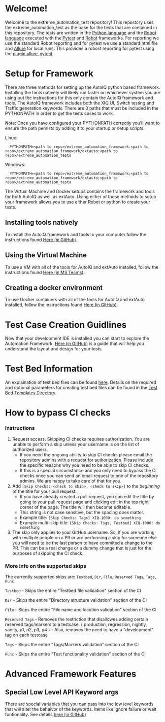 # Welcome!
Welcome to the extreme_automation_test repository! This repostory uses the extreme_automation_test as the base for the tests that are contained in this repository. The tests are written in the [Python language](https://python.org/) and the [Robot language](https://robotframework.org/) executed with the [Pytest](https://docs.pytest.org/en/stable/) and [Robot](https://robotframework.org/) frameworks. For reporting we use the standard Robot reporting and for pytest we use a standard html file and [Allure](http://allure.qatools.ru/) for local runs. This provides a robost reporting for pytest using the [plugin allure-pytest](https://pypi.org/project/allure-pytest/).

# Setup for Framework
There are three methods for setting up the AutoIQ python based framework.  Installing the tools natively will likely run faster on whichever system you are using but the instructions for this only contain the AutoIQ framework and tools. The AutoIQ framework includes both the XIQ UI, Switch testing and Traffic generation keywords. There are 3 paths that must be included in the PYTHONPATH in order to get the tests cases to work.

Note: Once you have configured your PYTHONPATH correctly you'll want to ensure the path persists by adding it to your startup or setup scripts.

Linux:

      PYTHONPATH=<path to repo>/extreme_automation_framework:<path to repo>/extreme_automation_framework/extauto:<path to repo>/extreme_automation_tests

Windows:

      PYTHONPATH=<path to repo>/extreme_automation_framework;<path to repo>/extreme_automation_framework/extauto;<path to repo>/extreme_automation_tests


The Virtual Machine and Docker setups contains the framework and tools for both AutoIQ as well as extAuto.  Using either of those methods to setup your framework allows you to use either Robot or python to create your tests.

## Installing tools natively

To install the AutoIQ framework and tools to your computer follow the instructions found [Here (in GitHub)](doc/native_install/README.md).

## Using the Virtual Machine

To use a VM with all of the tools for AutoIQ and extAuto installed, follow the instructions found [Here (in MS Teams)](https://teams.microsoft.com/l/file/DF343077-C0DF-42A0-AB23-371A7AEEBB84?tenantId=fc8c2bf6-914d-4c1f-b352-46a9adb87030&fileType=docx&objectUrl=https%3A%2F%2Fextremenetworks2com.sharepoint.com%2Fsites%2Fqa-extauto%2FShared%20Documents%2FGeneral%2FDevelopment%20Environment%20Instructions%2FGetting%20the%20environment%20up%20and%20running.docx&baseUrl=https%3A%2F%2Fextremenetworks2com.sharepoint.com%2Fsites%2Fqa-extauto&serviceName=teams&threadId=19:9811efc2ec4e4a24bfaef6a88ecf79d0@thread.tacv2&groupId=55d5e532-9afd-4892-8119-df6ce68abfc1).

## Creating a docker environment

To use Docker containers with all of the tools for AutoIQ and extAuto installed, follow the instructions found [Here (in GitHub)](https://github.com/extremenetworks/extreme_automation_framework/tree/main/vm_env/docker).

# Test Case Creation Guidlines

Now that your development IDE is installed you can start to explore the Automation Framework. [Here (in GitHub)](doc/Test_Suite_Creation_Guidlines.md) is a guide that will help you understand the layout and design for your tests.

# Test Bed Information
An explaination of test bed files can be found [here](Testbeds/README.md). Details on the required and optional parameters for creating test bed files can be found in the [Test Bed Templates Directory](Testbeds/Templates/).

# How to bypass CI checks

### Instructions
1. Request access. Skipping CI checks requires authorization. You are unable to perform a skip unless your username is on the list of authorized users.
    - If you need the ongoing ability to skip CI checks please email the repository admins with a request for authorization. Please include the specific reasons why you need to be able to skip CI checks.
    - If this is a special circumstance and you only need to bypass the CI checks once you can send an email request to one of the repository admins. We are happy to take care of that for you.
1. Add `[Skip Checks: <check to skip>, <check to skip>]` to the *beginning* of the title for your pull request.
    - If you have already created a pull request, you can edit the title by going to your pull request page and clicking edit in the top right corner of the page. The title will then become editable.
    - This string is not case sensitive, but the spacing does matter.
    - Example title: `[Skip Checks: Tags] XIQ-1000: do something`
    - Example multi-skip title: `[Skip Checks: Tags, Testbed] XIQ-1000: do something`
1. The skip only applies to your GitHub username. So, if you are working with multiple people on a PR or are performing a skip for someone else you will need to be the last person to have commited a change to the PR. This can be a real change or a dummy change that is just for the purposes of skipping the CI check.

### More info on the supported skips
The currently supported skips are: `Testbed`, `Dir`, `File`, `Reserved Tags`, `Tags`, `Func`

`Testbed`
    - Skips the entire "Testbed file validation" section of the CI

`Dir`
    - Skips the entire "Directory structure validation" section of the CI

`File`
    - Skips the entire "File name and location validation" section of the CI

`Reserved Tags`
    - Removes the restriction that disallowes adding certain reserved tags/markers to a testcase. ( production, regression, nightly, sanity, p1, p2, p3, p4 )
    - Also, removes the need to have a "development" tag on each testcase

`Tags`
    - Skips the entire "Tags/Markers validation" section of the CI


`Func`
    - Skips the entire "Test functionality validation" section of the CI

# Advanced Framework Features

## Special Low Level API Keyword args

There are special variables that you can pass into the low level keywords that will alter the behaivor of the keywords. Items like ignore failure or wait funtionality. See details [here (in GitHub)](doc/KeywordArguments.md)

